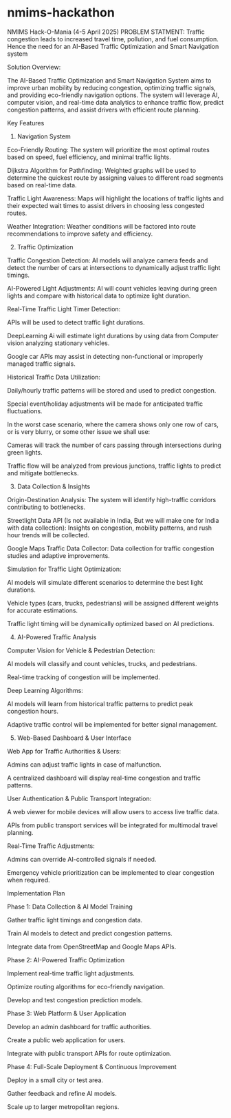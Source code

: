 # nmims-hackathon
NMIMS Hack-O-Mania (4-5 April 2025)
PROBLEM STATMENT: Traffic congestion leads to increased travel time, pollution, and fuel consumption.
Hence the need for an AI-Based Traffic Optimization and Smart Navigation system

Solution Overview: 

The AI-Based Traffic Optimization and Smart Navigation System aims to improve urban mobility by reducing congestion, optimizing traffic signals, and providing eco-friendly navigation options. The system will leverage AI, computer vision, and real-time data analytics to enhance traffic flow, predict congestion patterns, and assist drivers with efficient route planning.

Key Features

1. Navigation System

Eco-Friendly Routing: The system will prioritize the most optimal routes based on speed, fuel efficiency, and minimal traffic lights.

Dijkstra Algorithm for Pathfinding: Weighted graphs will be used to determine the quickest route by assigning values to different road segments based on real-time data.

Traffic Light Awareness: Maps will highlight the locations of traffic lights and their expected wait times to assist drivers in choosing less congested routes.

Weather Integration: Weather conditions will be factored into route recommendations to improve safety and efficiency.



2. Traffic Optimization

Traffic Congestion Detection: AI models will analyze camera feeds and detect the number of cars at intersections to dynamically adjust traffic light timings.

AI-Powered Light Adjustments: AI will count vehicles leaving during green lights and compare with historical data to optimize light duration.

Real-Time Traffic Light Timer Detection:

APIs will be used to detect traffic light durations.

DeepLearning Ai will estimate light durations by using data from Computer vision analyzing stationary vehicles.

Google car APIs may assist in detecting non-functional or improperly managed traffic signals.

Historical Traffic Data Utilization:

Daily/hourly traffic patterns will be stored and used to predict congestion.

Special event/holiday adjustments will be made for anticipated traffic fluctuations.


In the worst case scenario, where the camera shows only one row of cars, or is very blurry, or some other issue we shall use:

Cameras will track the number of cars passing through intersections during green lights.

Traffic flow will be analyzed from previous junctions, traffic lights to predict and mitigate bottlenecks.


3. Data Collection & Insights

Origin-Destination Analysis: The system will identify high-traffic corridors contributing to bottlenecks.

Streetlight Data API (Is not available in India, But we will make one for India with data collection): Insights on congestion, mobility patterns, and rush hour trends will be collected.

Google Maps Traffic Data Collector: Data collection for traffic congestion studies and adaptive improvements.

Simulation for Traffic Light Optimization:

AI models will simulate different scenarios to determine the best light durations.

Vehicle types (cars, trucks, pedestrians) will be assigned different weights for accurate estimations.

Traffic light timing will be dynamically optimized based on AI predictions.


4. AI-Powered Traffic Analysis

Computer Vision for Vehicle & Pedestrian Detection:

AI models will classify and count vehicles, trucks, and pedestrians.

Real-time tracking of congestion will be implemented.

Deep Learning Algorithms:

AI models will learn from historical traffic patterns to predict peak congestion hours.

Adaptive traffic control will be implemented for better signal management.


5. Web-Based Dashboard & User Interface

Web App for Traffic Authorities & Users:

Admins can adjust traffic lights in case of malfunction.

A centralized dashboard will display real-time congestion and traffic patterns.

User Authentication & Public Transport Integration:

A web viewer for mobile devices will allow users to access live traffic data.

APIs from public transport services will be integrated for multimodal travel planning.


Real-Time Traffic Adjustments:

Admins can override AI-controlled signals if needed.

Emergency vehicle prioritization can be implemented to clear congestion when required.



Implementation Plan

Phase 1: Data Collection & AI Model Training

Gather traffic light timings and congestion data.

Train AI models to detect and predict congestion patterns.

Integrate data from OpenStreetMap and Google Maps APIs.

Phase 2: AI-Powered Traffic Optimization

Implement real-time traffic light adjustments.

Optimize routing algorithms for eco-friendly navigation.

Develop and test congestion prediction models.

Phase 3: Web Platform & User Application

Develop an admin dashboard for traffic authorities.

Create a public web application for users.

Integrate with public transport APIs for route optimization.

Phase 4: Full-Scale Deployment & Continuous Improvement

Deploy in a small city or test area.

Gather feedback and refine AI models.

Scale up to larger metropolitan regions.
